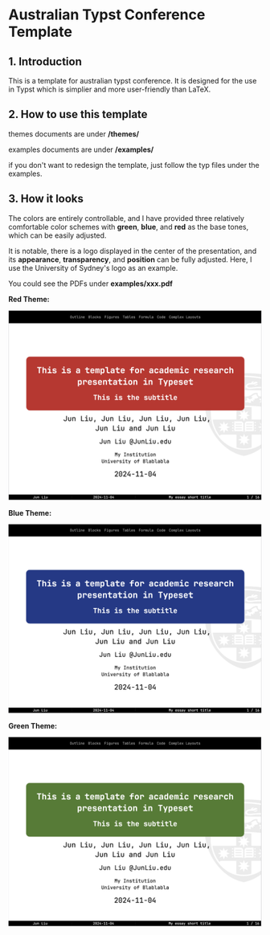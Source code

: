 # Australian Typst Conference Template

## 1. Introduction
This is a template for australian typst conference. It is designed for the use in Typst which is simplier and more user-friendly than LaTeX. 

## 2. How to use this template
themes documents are under **/themes/**

examples documents are under **/examples/**

if you don't want to redesign the template, just follow the typ files under the examples.

## 3. How it looks
The colors are entirely controllable, and I have provided three relatively comfortable color schemes with **green**, **blue**, and **red** as the base tones, which can be easily adjusted.

It is notable, there is a logo displayed in the center of the presentation, and its **appearance**, **transparency**, and **position** can be fully adjusted. Here, I use the University of Sydney's logo as an example.

You could see the PDFs under **examples/xxx.pdf**

**Red Theme:**

![image](/examples/figures/red.png)

**Blue Theme:**

![image](/examples/figures/blue.png)

**Green Theme:**

![image](/examples/figures/green.png)